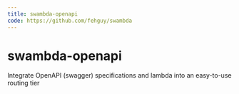 ```yaml
---
title: swambda-openapi
code: https://github.com/fehguy/swambda
---
```


# swambda-openapi

Integrate OpenAPI (swagger) specifications and lambda into an easy-to-use routing tier 
